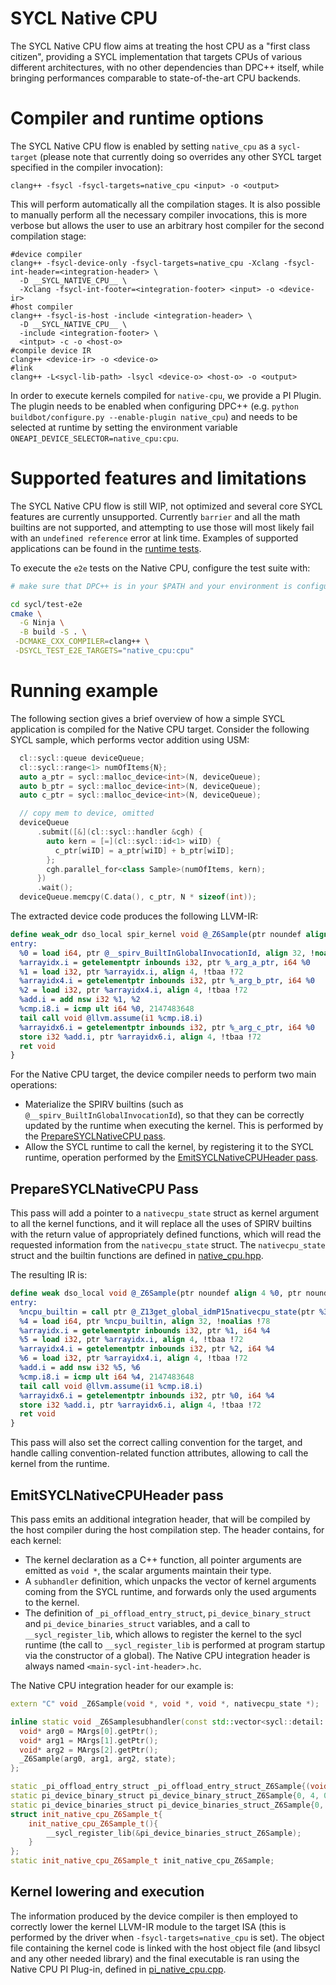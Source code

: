 # SYCL Native CPU

The SYCL Native CPU flow aims at treating the host CPU as a "first class citizen", providing a SYCL implementation that targets CPUs of various different architectures, with no other dependencies than DPC++ itself, while bringing performances comparable to state-of-the-art CPU backends.

# Compiler and runtime options

The SYCL Native CPU flow is enabled by setting `native_cpu` as a `sycl-target` (please note that currently doing so overrides any other SYCL target specified in the compiler invocation):

```
clang++ -fsycl -fsycl-targets=native_cpu <input> -o <output>
```

This will perform automatically all the compilation stages. It is also possible to manually perform all the necessary compiler invocations, this is more verbose but allows the user to use an arbitrary host compiler for the second compilation stage:

```
#device compiler
clang++ -fsycl-device-only -fsycl-targets=native_cpu -Xclang -fsycl-int-header=<integration-header> \
  -D __SYCL_NATIVE_CPU__ \
  -Xclang -fsycl-int-footer=<integration-footer> <input> -o <device-ir>
#host compiler
clang++ -fsycl-is-host -include <integration-header> \
  -D __SYCL_NATIVE_CPU__ \
  -include <integration-footer> \
  <intput> -c -o <host-o>
#compile device IR
clang++ <device-ir> -o <device-o>
#link
clang++ -L<sycl-lib-path> -lsycl <device-o> <host-o> -o <output>
```
In order to execute kernels compiled for `native-cpu`, we provide a PI Plugin. The plugin needs to be enabled when configuring DPC++ (e.g. `python buildbot/configure.py --enable-plugin native_cpu`) and needs to be selected at runtime by setting the environment variable `ONEAPI_DEVICE_SELECTOR=native_cpu:cpu`. 

# Supported features and limitations

The SYCL Native CPU flow is still WIP, not optimized and several core SYCL features are currently unsupported. Currently `barrier` and all the math builtins are not supported, and attempting to use those will most likely fail with an `undefined reference` error at link time. Examples of supported applications can be found in the [runtime tests](sycl/test/native_cpu).


To execute the `e2e` tests on the Native CPU, configure the test suite with:

```bash
# make sure that DPC++ is in your $PATH and your environment is configured for DPC++

cd sycl/test-e2e
cmake \
  -G Ninja \
  -B build -S . \
 -DCMAKE_CXX_COMPILER=clang++ \
 -DSYCL_TEST_E2E_TARGETS="native_cpu:cpu" 

```

# Running example

The following section gives a brief overview of how a simple SYCL application is compiled for the Native CPU target. Consider the following SYCL sample, which performs vector addition using USM:

```c++
  cl::sycl::queue deviceQueue;
  cl::sycl::range<1> numOfItems{N};
  auto a_ptr = sycl::malloc_device<int>(N, deviceQueue);
  auto b_ptr = sycl::malloc_device<int>(N, deviceQueue);
  auto c_ptr = sycl::malloc_device<int>(N, deviceQueue);

  // copy mem to device, omitted
  deviceQueue
      .submit([&](cl::sycl::handler &cgh) {
        auto kern = [=](cl::sycl::id<1> wiID) {
          c_ptr[wiID] = a_ptr[wiID] + b_ptr[wiID];
        };
        cgh.parallel_for<class Sample>(numOfItems, kern);
      })
      .wait();
  deviceQueue.memcpy(C.data(), c_ptr, N * sizeof(int));

```

The extracted device code produces the following LLVM-IR:

```llvm
define weak_odr dso_local spir_kernel void @_Z6Sample(ptr noundef align 4 %_arg_c_ptr, ptr noundef align 4 %_arg_a_ptr, ptr noundef align 4 %_arg_b_ptr) local_unnamed_addr #1 comdat !srcloc !74 !kernel_arg_buffer_location !75 !kernel_arg_type !76 !sycl_fixed_targets !49 !sycl_kernel_omit_args !77 {
entry:
  %0 = load i64, ptr @__spirv_BuiltInGlobalInvocationId, align 32, !noalias !78
  %arrayidx.i = getelementptr inbounds i32, ptr %_arg_a_ptr, i64 %0
  %1 = load i32, ptr %arrayidx.i, align 4, !tbaa !72
  %arrayidx4.i = getelementptr inbounds i32, ptr %_arg_b_ptr, i64 %0
  %2 = load i32, ptr %arrayidx4.i, align 4, !tbaa !72
  %add.i = add nsw i32 %1, %2
  %cmp.i8.i = icmp ult i64 %0, 2147483648
  tail call void @llvm.assume(i1 %cmp.i8.i)
  %arrayidx6.i = getelementptr inbounds i32, ptr %_arg_c_ptr, i64 %0
  store i32 %add.i, ptr %arrayidx6.i, align 4, !tbaa !72
  ret void
}
```

For the Native CPU target, the device compiler needs to perform two main operations:
* Materialize the SPIRV builtins (such as `@__spirv_BuiltInGlobalInvocationId`), so that they can be correctly updated by the runtime when executing the kernel. This is performed by the [PrepareSYCLNativeCPU pass](llvm/lib/SYCLLowerIR/PrepareSYCLNativeCPU.cpp).
* Allow the SYCL runtime to call the kernel, by registering it to the SYCL runtime, operation performed by the [EmitSYCLNativeCPUHeader pass](llvm/lib/SYCLLowerIR/EmitSYCLNativeCPUHeader.cpp).


## PrepareSYCLNativeCPU Pass

This pass will add a pointer to a `nativecpu_state` struct as kernel argument to all the kernel functions, and it will replace all the uses of SPIRV builtins with the return value of appropriately defined functions, which will read the requested information from the `nativecpu_state` struct. The `nativecpu_state` struct and the builtin functions are defined in [native_cpu.hpp](sycl/include/sycl/detail/native_cpu.hpp).


The resulting IR is:

```llvm
define weak dso_local void @_Z6Sample(ptr noundef align 4 %0, ptr noundef align 4 %1, ptr noundef align 4 %2, ptr %3) local_unnamed_addr #3 !srcloc !74 !kernel_arg_buffer_location !75 !kernel_arg_type !76 !sycl_fixed_targets !49 !sycl_kernel_omit_args !77 {
entry:
  %ncpu_builtin = call ptr @_Z13get_global_idmP15nativecpu_state(ptr %3)
  %4 = load i64, ptr %ncpu_builtin, align 32, !noalias !78
  %arrayidx.i = getelementptr inbounds i32, ptr %1, i64 %4
  %5 = load i32, ptr %arrayidx.i, align 4, !tbaa !72
  %arrayidx4.i = getelementptr inbounds i32, ptr %2, i64 %4
  %6 = load i32, ptr %arrayidx4.i, align 4, !tbaa !72
  %add.i = add nsw i32 %5, %6
  %cmp.i8.i = icmp ult i64 %4, 2147483648
  tail call void @llvm.assume(i1 %cmp.i8.i)
  %arrayidx6.i = getelementptr inbounds i32, ptr %0, i64 %4
  store i32 %add.i, ptr %arrayidx6.i, align 4, !tbaa !72
  ret void
}
```
This pass will also set the correct calling convention for the target, and handle calling convention-related function attributes, allowing to call the kernel from the runtime.

## EmitSYCLNativeCPUHeader pass

This pass emits an additional integration header, that will be compiled by the host compiler during the host compilation step. The header contains, for each kernel:
* The kernel declaration as a C++ function, all pointer arguments are emitted as `void *`, the scalar arguments maintain their type.
* A `subhandler` definition, which unpacks the vector of kernel arguments coming from the SYCL runtime, and forwards only the used arguments to the kernel.
* The definition of `_pi_offload_entry_struct`, `pi_device_binary_struct` and `pi_device_binaries_struct` variables, and a call to `__sycl_register_lib`, which allows to register the kernel to the sycl runtime (the call to `__sycl_register_lib` is performed at program startup via the constructor of a global). The Native CPU integration header is always named `<main-sycl-int-header>.hc`.

The Native CPU integration header for our example is:

```c++
extern "C" void _Z6Sample(void *, void *, void *, nativecpu_state *);

inline static void _Z6Samplesubhandler(const std::vector<sycl::detail::NativeCPUArgDesc>& MArgs, nativecpu_state *state) {
  void* arg0 = MArgs[0].getPtr();
  void* arg1 = MArgs[1].getPtr();
  void* arg2 = MArgs[2].getPtr();
  _Z6Sample(arg0, arg1, arg2, state);
};

static _pi_offload_entry_struct _pi_offload_entry_struct_Z6Sample{(void*)&_Z6Samplesubhandler, "_Z6Sample", 1, 0, 0 };
static pi_device_binary_struct pi_device_binary_struct_Z6Sample{0, 4, 0, __SYCL_PI_DEVICE_BINARY_TARGET_UNKNOWN, nullptr, nullptr, nullptr, nullptr, (unsigned char*)&_Z6Samplesubhandler, (unsigned char*)&_Z6Samplesubhandler + 1, &_pi_offload_entry_struct_Z6Sample, &_pi_offload_entry_struct_Z6Sample+1, nullptr, nullptr };
static pi_device_binaries_struct pi_device_binaries_struct_Z6Sample{0, 1, &pi_device_binary_struct_Z6Sample, nullptr, nullptr };
struct init_native_cpu_Z6Sample_t{
	init_native_cpu_Z6Sample_t(){
		__sycl_register_lib(&pi_device_binaries_struct_Z6Sample);
	}
};
static init_native_cpu_Z6Sample_t init_native_cpu_Z6Sample;

```

## Kernel lowering and execution

The information produced by the device compiler is then employed to correctly lower the kernel LLVM-IR module to the target ISA (this is performed by the driver when `-fsycl-targets=native_cpu` is set). The object file containing the kernel code is linked with the host object file (and libsycl and any other needed library) and the final executable is ran using the Native CPU PI Plug-in, defined in [pi_native_cpu.cpp](sycl/plugins/native_cpu/pi_native_cpu.cpp).
